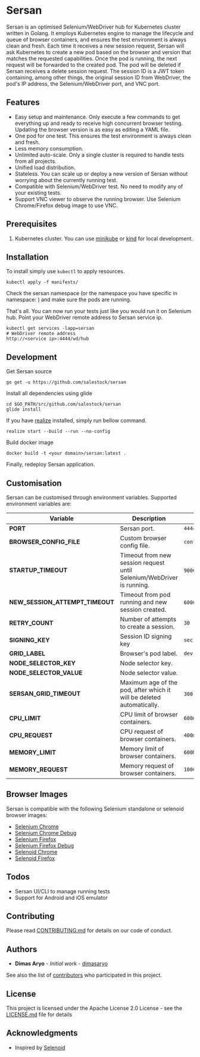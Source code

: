 # Sersan

Sersan is an optimised Selenium/WebDriver hub for Kubernetes cluster written in Golang. It employs Kubernetes engine to manage the lifecycle and queue of browser containers, and ensures the test environment is always clean and fresh.
Each time it receives a new session request, Sersan will ask Kubernetes to create a new pod based on the browser and version that matches the requested capabilities. Once the pod is running, the next request will be forwarded to the created pod. The pod will be deleted if Sersan receives a delete session request.
The session ID is a JWT token containing, among other things, the original session ID from WebDriver, the pod's IP address, the Selenium/WebDriver port, and VNC port.

## Features

- Easy setup and maintenance. Only execute a few commands to get everything up and ready to receive high concurrent browser testing. Updating the browser version is as easy as editing a YAML file.
- One pod for one test. This ensures the test environment is always clean and fresh.
- Less memory consumption.
- Unlimited auto-scale. Only a single cluster is required to handle tests from all projects.
- Unified load distribution.
- Stateless. You can scale up or deploy a new version of Sersan without worrying about the currently running test.
- Compatible with Selenium/WebDriver test. No need to modify any of your existing tests.
- Support VNC viewer to observe the running browser. Use Selenium Chrome/Firefox debug image to use VNC.

## Prerequisites

1. Kubernetes cluster. You can use [minikube](https://github.com/kubernetes/minikube) or [kind](https://github.com/kubernetes-sigs/kind) for local development.

## Installation

To install simply use `kubectl` to apply resources.

```
kubectl apply -f manifests/
```

Check the sersan namespace (or the namespace you have specific in namespace: ) and make sure the pods are running.

That's all. You can now run your tests just like you would run it on Selenium hub. Point your WebDriver remote address to Sersan service ip.
```
kubectl get services -lapp=sersan
# WebDriver remote address
http://<service ip>:4444/wd/hub
```

## Development

Get Sersan source
```
go get -u https://github.com/salestock/sersan
```

Install all dependencies using glide
```
cd $GO_PATH/src/github.com/salestock/sersan
glide install
```

If you have [realize](https://github.com/oxequa/realize) installed, simply run bellow command.
```
realize start --build --run --no-config
```

Build docker image
```
docker build -t <your domain>/sersan:latest .
```

Finally, redeploy Sersan application.

## Customisation

Sersan can be customised through environment variables. Supported environment variables are:

| Variable | Description | Default Value |
|----------|-------------|---------------|
|**PORT**|Sersan port.|`4444`|
|**BROWSER_CONFIG_FILE**|Custom browser config file.|`config/browsers.yaml`
|**STARTUP_TIMEOUT**|Timeout from new session request until Selenium/WebDriver is running.|`900000` (miliseconds)|
|**NEW_SESSION_ATTEMPT_TIMEOUT**|Timeout from pod running and new session created.|`60000` (miliseconds)|
|**RETRY_COUNT**|Number of attempts to create a session.|`30`|
|**SIGNING_KEY**|Session ID signing key|`secret_key`|
|**GRID_LABEL**|Browser's pod label.|`dev`|
|**NODE_SELECTOR_KEY**|Node selector key.||
|**NODE_SELECTOR_VALUE**|Node selector value.||
|**SERSAN_GRID_TIMEOUT**|Maximum age of the pod, after which it will be deleted automatically.|`300` (seconds)|
|**CPU_LIMIT**|CPU limit of browser containers.|`600m`|
|**CPU_REQUEST**|CPU request of browser containers.|`400m`|
|**MEMORY_LIMIT**|Memory limit of browser containers.|`600Mi`|
|**MEMORY_REQUEST**|Memory request of browser containers.|`1000Mi`|

## Browser Images

Sersan is compatible with the following Selenium standalone or selenoid browser images:
- [Selenium Chrome](https://hub.docker.com/r/selenium/standalone-chrome)
- [Selenium Chrome Debug](https://hub.docker.com/r/selenium/standalone-chrome-debug)
- [Selenium Firefox](https://hub.docker.com/r/selenium/standalone-firefox)
- [Selenium Firefox Debug](https://hub.docker.com/r/selenium/standalone-firefox-debug)
- [Selenoid Chrome](https://hub.docker.com/r/selenoid/chrome)
- [Selenoid Firefox](https://hub.docker.com/r/selenoid/firefox)

## Todos

- Sersan UI/CLI to manage running tests
- Support for Android and iOS emulator

## Contributing

Please read [CONTRIBUTING.md](https://github.com/salestock/sersan/CONTRIBUTING.md) for details on our code of conduct.

## Authors

* **Dimas Aryo** - *Initial work* - [dimasaryo](https://github.com/dimasaryo)

See also the list of [contributors](https://github.com/salestock/sersan/contributors) who participated in this project.

## License

This project is licensed under the Apache License 2.0 License - see the [LICENSE.md](LICENSE.md) file for details


## Acknowledgments

* Inspired by [Selenoid](https://github.com/aerokube/selenoid)
